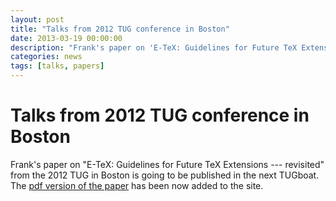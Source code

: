 ```yaml
---
layout: post
title: "Talks from 2012 TUG conference in Boston"
date: 2013-03-19 00:00:00
description: "Frank's paper on 'E-TeX: Guidelines for Future TeX Extensions revisited' from the 2012 TUG in Boston is going to be published in the next TUGboat."
categories: news
tags: [talks, papers]
---
```


# Talks from 2012 TUG conference in Boston

Frank's paper on "E-TeX: Guidelines for Future TeX Extensions --- revisited" from the 2012 TUG in Boston is going to be published in the next TUGboat. The <a href="{{site.baseurl}}/publications/2012-FMi-TUB-tb106mittelbach-e-tex-revisited.pdf" target="_blank" onclick="vgwPixelCall('22a96dd7bbe64a03bc837f79aaf9e174');">pdf version of the paper</a> has been now added to the site. 
